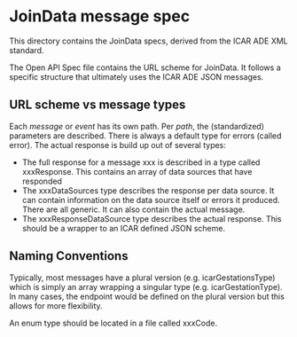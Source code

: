 # JoinData message spec


This directory contains the JoinData specs, derived from the ICAR ADE XML standard.

The Open API Spec file contains the URL scheme for JoinData. It follows a specific structure that ultimately uses the ICAR ADE JSON messages.

URL scheme vs message types
---------------------------
Each _message_ or _event_ has its own path. Per _path_, the (standardized) parameters are described. There is always a default type for errors (called error). The actual response is build up out of several types:
* The full response for a message xxx is described in a type called xxxResponse. This contains an array of data sources that have responded
* The xxxDataSources type describes the response per data source. It can contain information on the data source itself or errors it produced. There are all generic. It can also contain the actual message.
* The xxxResponseDataSource type describes the actual response. This should be a wrapper to an ICAR defined JSON scheme.


Naming Conventions
------------------
Typically, most messages have a plural version (e.g. icarGestationsType) which is simply an array wrapping a singular type (e.g. icarGestationType). In many cases, the endpoint would be defined on the plural version but this allows for more flexibility.

An enum type should be located in a file called xxxCode.
